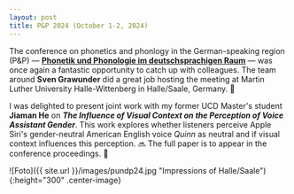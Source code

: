 ```yaml
---
layout: post
title: P&P 2024 (October 1-2, 2024)
---
```


The conference on phonetics and phonlogy in the German-speaking region (P&P) &mdash; <a href="https://sites.google.com/view/pundp2024/start" 
target="_blank" rel="noopener"><strong>Phonetik und Phonologie im deutschsprachigen Raum</strong></a> &mdash; was once again a fantastic
opportunity to catch up with colleagues. The team around <strong>Sven Grawunder</strong> did a great job hosting the meeting
at Martin Luther University Halle-Wittenberg in Halle/Saale, Germany. &#128588;

I was delighted to present joint work with my former UCD Master's student <strong>Jiaman He</strong> on <strong><i>The Influence of Visual 
Context on the Perception of Voice Assistant Gender</i></strong>. This work explores whether listeners perceive Apple Siri's gender-neutral 
American English voice <i>Quinn</i> as neutral and if visual context influences this perception. &#128284; The full paper is to appear in the
conference proceedings. &#128210;  

![Foto]({{ site.url }}/images/pundp24.jpg "Impressions of Halle/Saale"){:height="300" .center-image}
